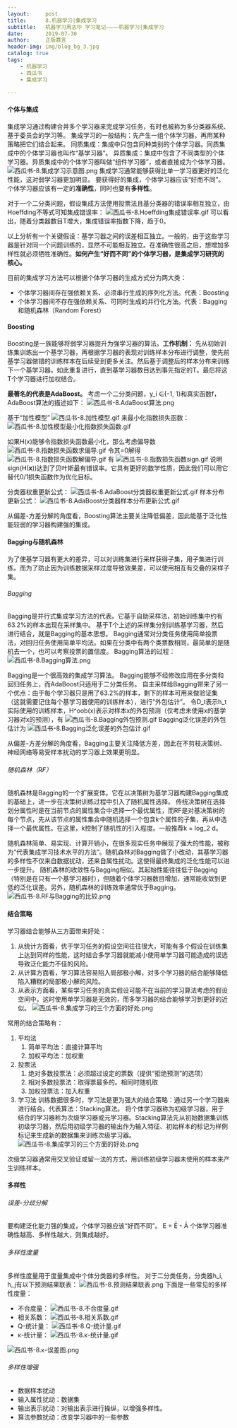 ```yaml
---
layout:     post
title:      8.机器学习|集成学习
subtitle:   机器学习周志华 学习笔记————机器学习|集成学习
date:       2019-07-30
author:     正版慕言
header-img: img/blog_bg_3.jpg
catalog: true
tags:
    - 机器学习
    - 西瓜书
    - 集成学习

---
```


#### 个体与集成
集成学习通过构建合并多个学习器来完成学习任务，有时也被称为多分类器系统、基于委员会的学习等。
集成学习的一般结构：先产生一组个体学习器，再用某种策略把它们结合起来。
同质集成：集成中只包含同种类别的个体学习器。同质集成中的个体学习器也叫作“基学习器”。
异质集成：集成中包含了不同类型的个体学习器。异质集成中的个体学习器叫做“组件学习器”，或者直接成为个体学习器。
![西瓜书-8.集成学习示意图.png](/img/西瓜书-8.集成学习示意图.png)
集成学习通常能够获得比单一学习器更好的泛化性能，这对弱学习器更加明显。
要获得好的集成，个体学习器应该“好而不同”。个体学习器应该有一定的**准确性**，同时也要有**多样性**。

对于一个二分类问题，假设集成方法使用投票法且基分类器的错误率相互独立，由Hoeffding不等式可知集成错误率：
![西瓜书-8.Hoeffding集成错误率.gif](/img/西瓜书-8.Hoeffding集成错误率.gif)
可以看出，随着分类器数目T增大，集成错误率指数下降，趋于0。

以上分析有一个关键假设：基学习器之间的误差相互独立。一般的，由于这些学习器是针对同一个问题训练的，显然不可能相互独立。在准确性很高之后，想增加多样性就必须牺牲准确性。**如何产生“好而不同”的个体学习器，是集成学习研究的核心。**

目前的集成学习方法可以根据个体学习器的生成方式分为两大类：

* 个体学习器间存在强依赖关系、必须串行生成的序列化方法。代表：Boosting
* 个体学习器间不存在强依赖关系、可同时生成的并行化方法。代表：Bagging和随机森林（Random Forest）

#### Boosting
Boosting是一族能够将弱学习器提升为强学习器的算法。**工作机制：** 先从初始训练集训练出一个基学习器，再根据学习器的表现对训练样本分布进行调整，使先前基学习器做错的训练样本在后续受到更多关注。然后基于调整后的样本分布来训练下一个基学习器。如此重复进行，直到基学习器数目达到事先指定的T。最后将这T个学习器进行加权结合。

**最著名的代表是AdaBoost。**
考虑一个二分类问题，y_i ∈{-1, 1}和真实函数f，AdaBoost算法的描述如下：
![西瓜书-8.AdaBoost算法.png](/img/西瓜书-8.AdaBoost算法.png)

基于“加性模型”
![西瓜书-8.加性模型.gif](/img/西瓜书-8.加性模型.gif) 
来最小化指数损失函数：
![西瓜书-8.加性模型最小化指数损失函数.gif](/img/西瓜书-8.加性模型最小化指数损失函数.gif)

如果H(x)能够令指数损失函数最小化，那么考虑偏导数
![西瓜书-8.指数损失函数求偏导.gif](/img/西瓜书-8.指数损失函数求偏导.gif)
令其=0解得
![西瓜书-8.指数损失函数解偏导.gif](/img/西瓜书-8.指数损失函数解偏导.gif)
有
![西瓜书-8.指数损失函数sign.gif](/img/西瓜书-8.指数损失函数sign.gif)
说明sign(H(**x**))达到了贝叶斯最有错误率。它具有更好的数学性质，因此我们可以用它替代0/1损失函数作为优化目标。

分类器权重更新公式：
![西瓜书-8.AdaBoost分类器权重更新公式.gif](/img/西瓜书-8.AdaBoost分类器权重更新公式.gif)
样本分布更新公式：
![西瓜书-8.AdaBoost分类器样本分布更新公式.gif](/img/西瓜书-8.AdaBoost分类器样本分布更新公式.gif)

从偏差-方差分解的角度看，Boosting算法主要关注降低偏差，因此能基于泛化性能较弱的学习器构建强的集成。

#### Bagging与随机森林
为了使基学习器有更大的差异，可以对训练集进行采样获得子集，用子集进行训练。而为了防止因为训练数据采样过度导致效果差，可以使用相互有交叠的采样子集。
###### Bagging
Bagging是并行式集成学习方法的代表。它基于自助采样法，初始训练集中约有63.2%的样本出现在采样集中。
基于T个上述的采样集分别训练基学习器，然后进行结合，就是Bagging的基本思想。
Bagging通常对分类任务使用简单投票法，对回归任务使用简单平均法。如果在分类中有两个类票数相同，最简单的是随机去一个，也可以考察投票的置信度。
Bagging算法的过程：
![西瓜书-8.Bagging算法.png](/img/西瓜书-8.Bagging算法.png)

Bagging是一个很高效的集成学习算法。
Bagging能够不经修改应用在多分类和回归任务上，而AdaBoost只适用于二分类任务。
自主采样给Bagging带来了另一个优点：由于每个学习器只是用了63.2%的样本，剩下的样本可用来做验证集（这就需要记住每个基学习器使用的训练样本），进行“外包估计”。
令D_t表示h_t实际使用的训练样本，H^oob(x)表示对样本x的外包预测（仅考虑未使用x的基学习器对x的预测），有
![西瓜书-8.Bagging外包预测.gif](/img/西瓜书-8.Bagging外包预测.gif)
Bagging泛化误差的外包估计为
![西瓜书-8.Bagging泛化误差的外包估计.gif](/img/西瓜书-8.Bagging泛化误差的外包估计.gif)

从偏差-方差分解的角度看，Bagging主要关注降低方差，因此在不剪枝决策树、神经网络等易受样本扰动的学习器上效果更明显。
###### 随机森林（RF）
随机森林是Bagging的一个扩展变体。它在以决策树为基学习器构建Bagging集成的基础上，进一步在决策树训练过程中引入了随机属性选择。
传统决策树在选择划分属性时是在当前节点的属性集合中选择一个最优属性，而RF是对基决策树的每个节点，先从该节点的属性集合中随机选择一个包含k个属性的子集，再从中选择一个最优属性。在这里，k控制了随机性的引入程度。一般推荐k = log_2 d。

随机森林简单、易实现、计算开销小，在很多现实任务中展现了强大的性能，被称为“代表集成学习技术水平的方法”。随机森林对Bagging做了小改动，其基学习器的多样性不仅来自数据扰动，还来自属性扰动。这使得最终集成的泛化性能可以进一步提升。
随机森林的收敛性与Bagging相似。其起始性能往往低于Bagging（特别是在只有一个基学习器时），但随着个体学习器数目增加，通常能收敛到更低的泛化误差。另外，随机森林的训练效率通常优于Bagging。
![西瓜书-8.RF与Bagging的比较.png](/img/西瓜书-8.RF与Bagging的比较.png)

#### 结合策略
学习器结合能够从三方面带来好处：

1. 从统计方面看，优于学习任务的假设空间往往很大，可能有多个假设在训练集上达到同样的性能，这时结合多学习器就能减小使用单学习器可能造成的误选导致泛化能力不佳的风险。
2. 从计算方面看，学习算法容易陷入局部极小解，对多个学习器的结合能够降低陷入糟糕的局部极小解的风险。
3. 从表示方面看，某些学习任务的真实假设可能不在当前的学习算法考虑的假设空间中，这时使用单学习器是无效的，而多学习器的结合能够学习到更好的近似。
![西瓜书-8.集成学习的三个方面的好处.png](/img/西瓜书-8.集成学习的三个方面的好处.png)

常用的结合策略有：

1. 平均法
    1. 简单平均法：直接计算平均
    2. 加权平均法：加权重
2. 投票法
    1. 绝对多数投票法：必须超过设定的票数（提供“拒绝预测”的选项）
    2. 相对多数投票法：取得票最多的。相同时随机取
    3. 加权投票法：加入权重
3. 学习法
训练数据很多时，学习法是更为强大的结合策略：通过另一个学习器来进行结合。代表算法：Stacking算法。
将个体学习器称为初级学习器，用于结合的学习器称为次级学习器或元学习器。Stacking算法先从初始数据集训练初级学习器，然后用初级学习器的输出作为输入特征、初始样本的标记为样例标记来生成新的数据集来训练次级学习器。
![西瓜书-8.集成学习的三个方面的好处.png](/img/西瓜书-8.集成学习的三个方面的好处.png)

次级学习器通常用交叉验证或留一法的方式，用训练初级学习器未使用的样本来产生训练样本。

#### 多样性

###### 误差-分歧分解
要构建泛化能力强的集成，个体学习器应该“好而不同”。
E = Ē - Ā
个体学习器准确性越高、多样性越大，则集成越好。

###### 多样性度量
多样性度量用于度量集成中个体分类器的多样性。
对于二分类任务，分类器h_i, h_j有以下预测结果联表：
![西瓜书-8.预测结果联表.png](/img/西瓜书-8.预测结果联表.png)
下面是一些常见的多样性度量：

* 不合度量：
![西瓜书-8.不合度量.gif](/img/西瓜书-8.不合度量.gif)
* 相关系数：
![西瓜书-8.相关系数.gif](/img/西瓜书-8.相关系数.gif)
* Q-统计量：
![西瓜书-8.Q-统计量.gif](/img/西瓜书-8.Q-统计量.gif)
* κ-统计量：
![西瓜书-8.κ-统计量.gif](/img/西瓜书-8.κ-统计量.gif)

![西瓜书-8.κ-误差图.png](/img/西瓜书-8.κ-误差图.png)

###### 多样性增强

* 数据样本扰动
* 输入属性扰动：数据集
* 输出表示扰动：对输出表示进行操纵，以增强多样性。
* 算法参数扰动：改变学习器中的一些参数